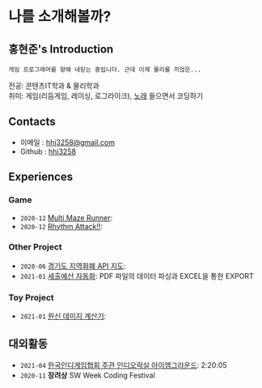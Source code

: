# **나를 소개해볼까?**

## 홍현준's Introduction
```
게임 프로그래머를 향해 내딛는 중입니다. 근데 이제 물리를 끼얹은...
```

전공: 콘텐츠IT학과 & 물리학과   
취미: 게임(리듬게임, 레이싱, 로그라이크), [노래](https://www.youtube.com/watch?v=nxKfi-6EtmY) 들으면서 코딩하기


## Contacts

- 이메일 : hhj3258@gmail.com
- Github : [hhj3258](https://github.com/hhj3258)

## Experiences

### Game

- `2020-12` [Multi Maze Runner](https://github.com/hhj3258/UE4_MultiMazeRunner): 
- `2020-12` [Rhythm Attack!!](https://github.com/hhj3258/Unity_RhythmAttack): 

### Other Project

- `2020-06` [경기도 지역화폐 API 지도](https://github.com/hhj3258/JAVA_Gyeonggi-do_LocalCurrency_API_Table-Map): 
- `2021-01` [세출예산 자동화](https://github.com/hhj3258/ExpenditureBudgets_AutomationProgram): PDF 파일의 데이터 파싱과 EXCEL을 통한 EXPORT


### Toy Project

- `2021-01` [원신 데미지 계산기](https://github.com/hhj3258/Genshin_DamageFormulaCalculator):

## 대외활동
- `2021-04` [한국인디게임협회 주관 인디오락실 아이엠그라운드](https://www.youtube.com/watch?v=ovJMKrw8jys): 2:20:05
- `2020-11` **장려상** SW Week Coding Festival




